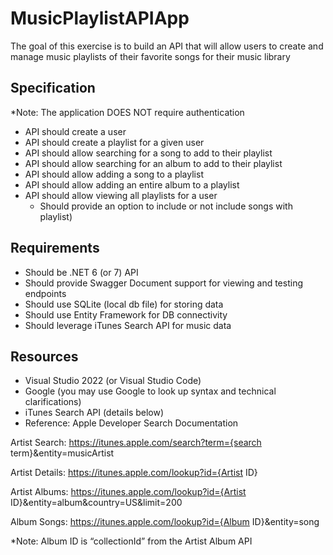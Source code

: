 # MusicPlaylistAPIApp
The goal of this exercise is to build an API that will allow users to create and manage music playlists of their favorite songs for their music library

## Specification
*Note: The application DOES NOT require authentication
- API should create a user
- API should create a playlist for a given user
- API should allow searching for a song to add to their playlist
- API should allow searching for an album to add to their playlist
- API should allow adding a song to a playlist
- API should allow adding an entire album to a playlist
- API should allow viewing all playlists for a user
  - Should provide an option to include or not include songs with playlist)

## Requirements
- Should be .NET 6 (or 7) API
- Should provide Swagger Document support for viewing and testing endpoints
- Should use SQLite (local db file) for storing data
- Should use Entity Framework for DB connectivity
- Should leverage iTunes Search API for music data

## Resources
- Visual Studio 2022 (or Visual Studio Code)
- Google (you may use Google to look up syntax and technical clarifications)
- iTunes Search API (details below)
- Reference: Apple Developer Search Documentation

Artist Search: https://itunes.apple.com/search?term={search term}&entity=musicArtist

Artist Details: https://itunes.apple.com/lookup?id={Artist ID}

Artist Albums: https://itunes.apple.com/lookup?id={Artist ID}&entity=album&country=US&limit=200

Album Songs: https://itunes.apple.com/lookup?id={Album ID}&entity=song

*Note: Album ID is “collectionId” from the Artist Album API
